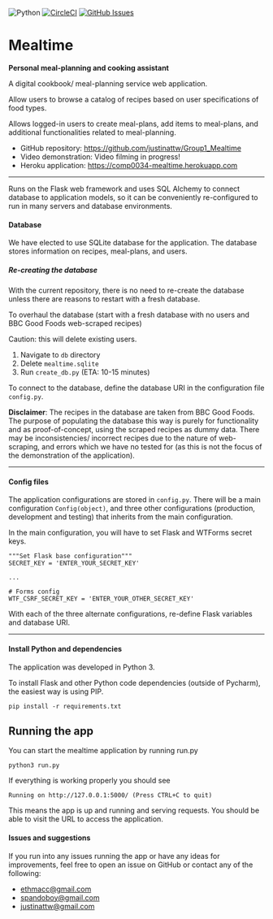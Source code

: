 ![Python](https://img.shields.io/badge/python-v3.7-blue.svg)
[![CircleCI](https://circleci.com/gh/justinattw/Group1_Mealtime.svg?style=shield)](https://circleci.com/gh/justinattw/Group1_Mealtime)
[![GitHub Issues](https://img.shields.io/github/issues/anfederico/flaskex.svg)](https://github.com/justinattw/Group1_Mealtime/issues)

# Mealtime


**Personal meal-planning and cooking assistant**

A digital cookbook/ meal-planning service web application.

Allow users to browse a catalog of recipes based on user specifications of food types.

Allows logged-in users to create meal-plans, add items to meal-plans, and additional functionalities related to meal-planning.

- GitHub repository: https://github.com/justinattw/Group1_Mealtime
- Video demonstration: Video filming in progress!
- Heroku application: https://comp0034-mealtime.herokuapp.com

---

Runs on the Flask web framework and uses SQL Alchemy to connect database to application models, so it can be conveniently re-configured to run in many servers and database environments.

#### Database

We have elected to use SQLite database for the application. The database stores information on recipes, meal-plans, and users.

##### Re-creating the database

With the current repository, there is no need to re-create the database unless there are reasons to restart with a fresh database.

To overhaul the database (start with a fresh database with no users and BBC Good Foods web-scraped recipes)

Caution: this will delete existing users.

1. Navigate to `db` directory
2. Delete `mealtime.sqlite`
3. Run `create_db.py` (ETA: 10-15 minutes)

To connect to the database, define the database URI in the configuration file `config.py`.

**Disclaimer**: The recipes in the database are taken from BBC Good Foods. The purpose of populating the database this way is purely for functionality and as proof-of-concept, using the scraped recipes as dummy data. There may be inconsistencies/ incorrect recipes due to the nature of web-scraping, and errors which we have no tested for (as this is not the focus of the demonstration of the application).

___

#### Config files

The application configurations are stored in `config.py`. There will be a main configuration `Config(object)`, and three other configurations (production, development and testing) that inherits from the main configuration.

In the main configuration, you will have to set Flask and WTForms secret keys.

    """Set Flask base configuration"""
    SECRET_KEY = 'ENTER_YOUR_SECRET_KEY'
    
    ...

    # Forms config
    WTF_CSRF_SECRET_KEY = 'ENTER_YOUR_OTHER_SECRET_KEY'

With each of the three alternate configurations, re-define Flask variables and database URI.

___

#### Install Python and dependencies

The application was developed in Python 3.

To install Flask and other Python code dependencies (outside of Pycharm), the easiest way is using PIP.

`pip install -r requirements.txt`


## Running the app

You can start the mealtime application by running run.py

`python3 run.py`

If everything is working properly you should see

`Running on http://127.0.0.1:5000/ (Press CTRL+C to quit)`

This means the app is up and running and serving requests. You should be able to visit the URL to access the application.


#### Issues and suggestions

If you run into any issues running the app or have any ideas for improvements, feel free to open an issue on GitHub or contact any of the following:

- ethmacc@gmail.com
- spandoboy@gmail.com
- justinattw@gmail.com